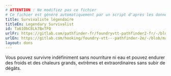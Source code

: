 ```yaml
---
# ATTENTION : Ne modifiez pas ce fichier
# Ce fichier est généré automatiquement par un script d'après les données du module Foundry VTT officiel et de sa traduction
title: Survivaliste légendaire
titleEn: Legendary Survivalist
id: Ta61ObC8Lk7BxTFO
urlFr: https://gitlab.com/pathfinder-fr/foundryvtt-pathfinder2-fr/-/blob/master/data/feats/Ta61ObC8Lk7BxTFO.htm
urlEn: https://gitlab.com/hooking/foundry-vtt---pathfinder-2e/-/blob/master/packs/data/feats.db/legendary-survivalist.json
layout: dons
---
```

Vous pouvez survivre indéfiniment sans nourriture ni eau et pouvez endurer des froids et des chaleurs grands, extrêmes et extraordinaires sans subir de dégâts.
